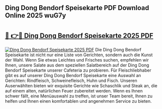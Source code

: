 ## Ding Dong Bendorf Speisekarte PDF Download Online 2025 wuG7y

# <h2><a href="http://gc781gf.nevu.top/?p=Ding+Dong+Bendorf+Speisekarte">🔗 👉🔴 Ding Dong Bendorf Speisekarte 2025 PDF</a></h2>

[![Ding Dong Bendorf Speisekarte 2025 PDF](https://i.imgur.com/dBaPXMq.png)](http://gc781gf.nevu.top/?p=Ding+Dong+Bendorf+Speisekarte)
Die Ding Dong Bendorf Speisekarte ist nicht nur eine Liste von Gerichten, sondern auch die Kunst der Wahl. Wenn Sie etwas Leichtes und Frisches suchen, empfehlen wir Ihnen, unsere Salate aus dem speziellen Salatbereich auf der Ding Dong Bendorf Speisekarte unserer Cafeteria zu probieren. Für Fleischliebhaber gibt es auf unserer Ding Dong Bendorf Speisekarte eine Auswahl an Gerichten: Rindfleisch, Schweinefleisch, Huhn und Fisch. Unseren Auserwählten bieten wir exquisite Gerichte wie Schaschlik und Steak an, die auf einem alten, natürlichen Feuer zubereitet werden. Wenn es Ihnen schwer fällt, eine Menüauswahl zu treffen, ist unser Team bereit, Ihnen zu helfen und Ihnen einen komfortablen und angenehmen Service zu bieten.
